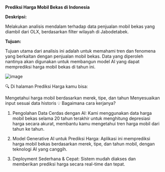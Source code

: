 **Prediksi Harga Mobil Bekas di Indonesia**



**Deskripsi:**

Melakukan analisis mendalam terhadap data penjualan mobil bekas yang diambil dari OLX, berdasarkan filter wilayah di Jabodetabek.

**Tujuan:**

Tujuan utama dari analisis ini adalah untuk memahami tren dan fenomena yang berkaitan dengan penjualan mobil bekas. Data yang diperoleh nantinya akan digunakan untuk membangun model AI yang dapat memprediksi harga mobil bekas di tahun ini.

![image](https://github.com/user-attachments/assets/57775d6d-9a5d-413f-808e-551f19c90947)



🔍 Di halaman Prediksi Harga kamu bisa:

Mengetahui harga mobil berdasarkan merek, tipe, dan tahun
Menyesuaikan input sesuai data historis
💡 Bagaimana cara kerjanya?
1. Pengolahan Data Cerdas dengan AI: Kami menggunakan data harga mobil bekas selama 20 tahun terakhir untuk menghitung depresiasi harga secara akurat, membantu kamu mengetahui tren harga mobil dari tahun ke tahun.

2. Model Generative AI untuk Prediksi Harga: Aplikasi ini memprediksi harga mobil bekas berdasarkan merek, tipe, dan tahun mobil, dengan teknologi AI yang canggih.

3. Deployment Sederhana & Cepat: Sistem mudah diakses dan memberikan prediksi harga secara real-time dan tepat.
